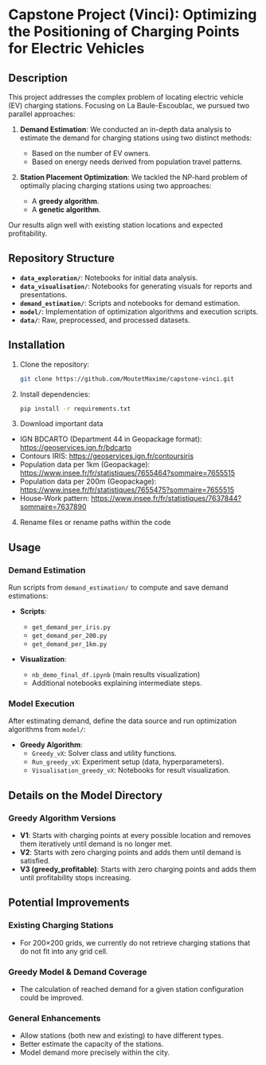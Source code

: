# Capstone Project (Vinci): Optimizing the Positioning of Charging Points for Electric Vehicles

## Description

This project addresses the complex problem of locating electric vehicle (EV) charging stations. Focusing on La Baule-Escoublac, we pursued two parallel approaches:

1. **Demand Estimation**: We conducted an in-depth data analysis to estimate the demand for charging stations using two distinct methods:  
   - Based on the number of EV owners.  
   - Based on energy needs derived from population travel patterns.  

2. **Station Placement Optimization**: We tackled the NP-hard problem of optimally placing charging stations using two approaches:  
   - A **greedy algorithm**.  
   - A **genetic algorithm**.  

Our results align well with existing station locations and expected profitability.

## Repository Structure

- **`data_exploration/`**: Notebooks for initial data analysis.
- **`data_visualisation/`**: Notebooks for generating visuals for reports and presentations.
- **`demand_estimation/`**: Scripts and notebooks for demand estimation.
- **`model/`**: Implementation of optimization algorithms and execution scripts.
- **`data/`**: Raw, preprocessed, and processed datasets.

## Installation

1. Clone the repository:  
   ```bash
   git clone https://github.com/MoutetMaxime/capstone-vinci.git
   
2. Install dependencies:
   ```bash
   pip install -r requirements.txt 

3. Download important data 
- IGN BDCARTO (Department 44 in Geopackage format): https://geoservices.ign.fr/bdcarto
- Contours IRIS: https://geoservices.ign.fr/contoursiris
- Population data per 1km (Geopackage): https://www.insee.fr/fr/statistiques/7655464?sommaire=7655515 
- Population data per 200m (Geopackage): https://www.insee.fr/fr/statistiques/7655475?sommaire=7655515
- House-Work pattern: https://www.insee.fr/fr/statistiques/7637844?sommaire=7637890

4. Rename files or rename paths within the code

## Usage 

### Demand Estimation  

Run scripts from `demand_estimation/` to compute and save demand estimations:  

- **Scripts**:  
  - `get_demand_per_iris.py`  
  - `get_demand_per_200.py`  
  - `get_demand_per_1km.py`  

- **Visualization**:  
  - `nb_demo_final_df.ipynb` (main results visualization)  
  - Additional notebooks explaining intermediate steps.

### Model Execution  

After estimating demand, define the data source and run optimization algorithms from `model/`:

- **Greedy Algorithm**:  
  - `Greedy_vX`: Solver class and utility functions.  
  - `Run_greedy_vX`: Experiment setup (data, hyperparameters).  
  - `Visualisation_greedy_vX`: Notebooks for result visualization.  


## Details on the Model Directory

### Greedy Algorithm Versions  

- **V1**: Starts with charging points at every possible location and removes them iteratively until demand is no longer met.  
- **V2**: Starts with zero charging points and adds them until demand is satisfied.  
- **V3 (greedy_profitable)**: Starts with zero charging points and adds them until profitability stops increasing.  

## Potential Improvements

### **Existing Charging Stations**
- For 200×200 grids, we currently do not retrieve charging stations that do not fit into any grid cell.

### **Greedy Model & Demand Coverage**
- The calculation of reached demand for a given station configuration could be improved.

### **General Enhancements**
- Allow stations (both new and existing) to have different types.
- Better estimate the capacity of the stations.  
- Model demand more precisely within the city.